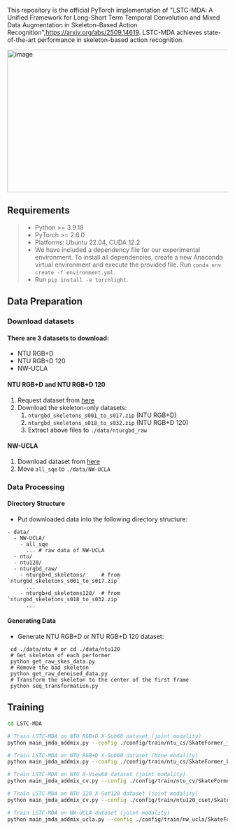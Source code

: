 
This repository is the official PyTorch implementation of "LSTC-MDA: A Unified Framework for Long-Short Term Temporal Convolution and Mixed Data Augmentation in Skeleton-Based Action Recognition",https://arxiv.org/abs/2509.14619. LSTC-MDA achieves state-of-the-art performance in skeleton-based action recognition.

<img width="1080" height="326" alt="image" src="https://github.com/user-attachments/assets/68bb36e4-6d46-42a8-8604-680b61dfd76b" />

## Requirements
> - Python >= 3.9.18
> - PyTorch >= 2.6.0
> - Platforms: Ubuntu 22.04, CUDA 12.2
> - We have included a dependency file for our experimental environment. To install all dependencies, create a new Anaconda virtual environment and execute the provided file. Run `conda env create -f environment.yml`.
> - Run `pip install -e torchlight`.

## Data Preparation

### Download datasets

#### There are 3 datasets to download:

- NTU RGB+D
- NTU RGB+D 120
- NW-UCLA

#### NTU RGB+D and NTU RGB+D 120

1. Request dataset from [here](https://rose1.ntu.edu.sg/dataset/actionRecognition)
2. Download the skeleton-only datasets:
   1. `nturgbd_skeletons_s001_to_s017.zip` (NTU RGB+D)
   2. `nturgbd_skeletons_s018_to_s032.zip` (NTU RGB+D 120)
   3. Extract above files to `./data/nturgbd_raw`

#### NW-UCLA

1. Download dataset from [here](https://www.dropbox.com/s/10pcm4pksjy6mkq/all_sqe.zip?dl=0)
2. Move `all_sqe` to `./data/NW-UCLA`

### Data Processing

#### Directory Structure

- Put downloaded data into the following directory structure:

```
- data/
  - NW-UCLA/
    - all_sqe
      ... # raw data of NW-UCLA
  - ntu/
  - ntu120/
  - nturgbd_raw/
    - nturgb+d_skeletons/     # from `nturgbd_skeletons_s001_to_s017.zip`
      ...
    - nturgb+d_skeletons120/  # from `nturgbd_skeletons_s018_to_s032.zip`
      ...
```

#### Generating Data

- Generate NTU RGB+D or NTU RGB+D 120 dataset:

```
 cd ./data/ntu # or cd ./data/ntu120
 # Get skeleton of each performer
 python get_raw_skes_data.py
 # Remove the bad skeleton 
 python get_raw_denoised_data.py
 # Transform the skeleton to the center of the first frame
 python seq_transformation.py
```
## Training
```bash
cd LSTC-MDA

# Train LSTC-MDA on NTU RGB+D X-Sub60 dataset (joint modality)
python main_jmda_addmix.py --config ./config/train/ntu_cs/SkateFormer_j_tconv_jmda_add_mixup.yaml

# Train LSTC-MDA on NTU RGB+D X-Sub60 dataset (bone modality)
python main_jmda_addmix.py --config ./config/train/ntu_cs/SkateFormer_b_tconv_jmda_add_mixup.yaml

# Train LSTC-MDA on NTU X-View60 dataset (joint modality)
python main_jmda_addmix_cv.py --config ./config/train/ntu_cv/SkateFormer_j_tconv_jmda_add_mixup.yaml

# Train LSTC-MDA on NTU 120 X-Set120 dataset (joint modality)
python main_jmda_addmix_cv.py --config ./config/train/ntu120_cset/SkateFormer_j_tconv_jmda_add_mixup.yaml 

# Train LSTC-MDA on NW-UCLA dataset (joint modality)
python main_jmda_addmix_ucla.py --config ./config/train/nw_ucla/SkateFormer_j_tconv_jmda_add_mixup.yaml
```
